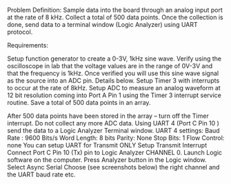 Problem Definition: Sample data into the board through an analog input port at the rate of 8 kHz. Collect a total of 500 data points. Once the collection is done, send data to a terminal window (Logic Analyzer) using UART protocol. 

Requirements:

Setup function generator to create a 0-3V, 1kHz sine wave. Verify using the oscilloscope in lab that the voltage values are in the range of 0V-3V and that the frequency is 1kHz.  Once verified you will use this sine wave signal as the source into an ADC pin. Details below.
Setup Timer 3 with interrupts to occur at the rate of 8kHz.
Setup ADC to measure an analog waveform at 12 bit resolution coming into Port A Pin 1 using the Timer 3 interrupt service routine.
Save a total of 500 data points in an array.

After 500 data points have been stored in the array – turn off the Timer interrupt. Do not collect any more ADC data.
Using UART 4 (Port C Pin 10 ) send the data to a  Logic Analyzer Terminal window.
UART 4 settings:
Baud Rate : 9600 Bits/s
Word Length: 8 bits
Parity: None
Stop Bits: 1
Flow Control: none
You can setup UART for Transmit ONLY
Setup Transmit Interrupt
Connect Port C Pin 10 (Tx) pin to Logic Analyzer CHANNEL 0.
Launch Logic software on the computer.
Press Analyzer button in the Logic window. 
Select Async Serial
Choose (see screenshots below) the right channel and the UART baud rate etc.